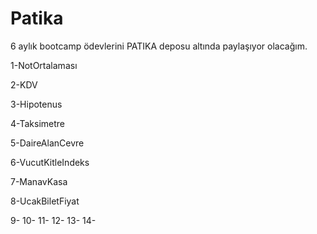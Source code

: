 # Patika

6 aylık bootcamp ödevlerini PATIKA deposu altında paylaşıyor olacağım.



1-NotOrtalaması



2-KDV



3-Hipotenus



4-Taksimetre



5-DaireAlanCevre



6-VucutKitleIndeks



7-ManavKasa



8-UcakBiletFiyat



9-
10-
11-
12-
13-
14-

